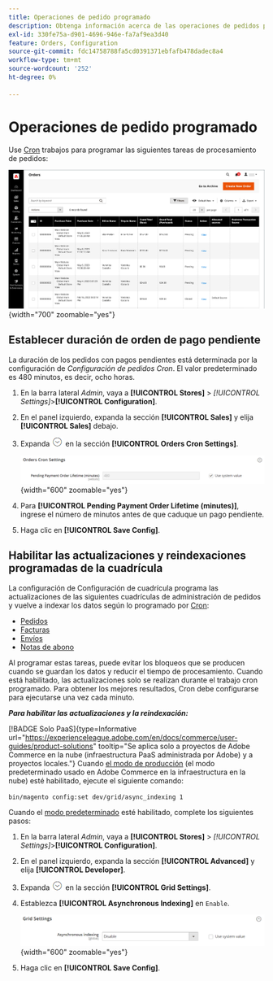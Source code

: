 ```yaml
---
title: Operaciones de pedido programado
description: Obtenga información acerca de las operaciones de pedidos programados y la configuración de cron de pedidos que admiten esta funcionalidad.
exl-id: 330fe75a-d901-4696-946e-fa7af9ea3d40
feature: Orders, Configuration
source-git-commit: fdc14758788fa5cd0391371ebfafb478dadec8a4
workflow-type: tm+mt
source-wordcount: '252'
ht-degree: 0%

---
```


# Operaciones de pedido programado

Use [Cron](../systems/cron.md) trabajos para programar las siguientes tareas de procesamiento de pedidos:

![Cuadrícula de pedidos](./assets/orders-grid.png){width="700" zoomable="yes"}

## Establecer duración de orden de pago pendiente

La duración de los pedidos con pagos pendientes está determinada por la configuración de _Configuración de pedidos Cron_. El valor predeterminado es 480 minutos, es decir, ocho horas.

1. En la barra lateral _Admin_, vaya a **[!UICONTROL Stores]** > _[!UICONTROL Settings]_>**[!UICONTROL Configuration]**.

1. En el panel izquierdo, expanda la sección **[!UICONTROL Sales]** y elija **[!UICONTROL Sales]** debajo.

1. Expanda ![Selector de expansión](../assets/icon-display-expand.png) en la sección **[!UICONTROL Orders Cron Settings]**.

   ![Configuración de pedidos de Cron](../configuration-reference/sales/assets/sales-orders-cron-settings.png){width="600" zoomable="yes"}

1. Para **[!UICONTROL Pending Payment Order Lifetime (minutes)]**, ingrese el número de minutos antes de que caduque un pago pendiente.

1. Haga clic en **[!UICONTROL Save Config]**.

## Habilitar las actualizaciones y reindexaciones programadas de la cuadrícula

La configuración de Configuración de cuadrícula programa las actualizaciones de las siguientes cuadrículas de administración de pedidos y vuelve a indexar los datos según lo programado por [Cron](../systems/cron.md):

- [Pedidos](orders.md#orders-workspace)
- [Facturas](invoices.md)
- [Envíos](shipments.md)
- [Notas de abono](credit-memos.md)

Al programar estas tareas, puede evitar los bloqueos que se producen cuando se guardan los datos y reducir el tiempo de procesamiento. Cuando está habilitado, las actualizaciones solo se realizan durante el trabajo cron programado. Para obtener los mejores resultados, Cron debe configurarse para ejecutarse una vez cada minuto.

**_Para habilitar las actualizaciones y la reindexación:_**

[!BADGE Solo PaaS]{type=Informative url="https://experienceleague.adobe.com/en/docs/commerce/user-guides/product-solutions" tooltip="Se aplica solo a proyectos de Adobe Commerce en la nube (infraestructura PaaS administrada por Adobe) y a proyectos locales."} Cuando [el modo de producción](https://experienceleague.adobe.com/docs/commerce-operations/configuration-guide/setup/application-modes.html#production-mode) (el modo predeterminado usado en Adobe Commerce en la infraestructura en la nube) esté habilitado, ejecute el siguiente comando:

`bin/magento config:set dev/grid/async_indexing 1`

Cuando el [modo predeterminado](https://experienceleague.adobe.com/docs/commerce-operations/configuration-guide/setup/application-modes.html#default-mode) esté habilitado, complete los siguientes pasos:

1. En la barra lateral _Admin_, vaya a **[!UICONTROL Stores]** > _[!UICONTROL Settings]_>**[!UICONTROL Configuration]**.

1. En el panel izquierdo, expanda la sección **[!UICONTROL Advanced]** y elija **[!UICONTROL Developer]**.

1. Expanda ![Selector de expansión](../assets/icon-display-expand.png) en la sección **[!UICONTROL Grid Settings]**.

1. Establezca **[!UICONTROL Asynchronous Indexing]** en `Enable`.

   ![Configuración de cuadrícula](../configuration-reference/advanced/assets/developer-grid-settings.png){width="600" zoomable="yes"}

1. Haga clic en **[!UICONTROL Save Config]**.
